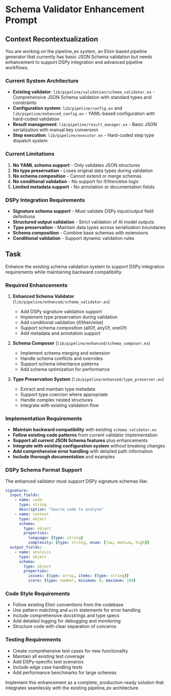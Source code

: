 # Schema Validator Enhancement Prompt

## Context Recontextualization

You are working on the pipeline_ex system, an Elixir-based pipeline generator that currently has basic JSON Schema validation but needs enhancement to support DSPy integration and advanced pipeline workflows.

### Current System Architecture
- **Existing validator**: `lib/pipeline/validation/schema_validator.ex` - Comprehensive JSON Schema validation with standard types and constraints
- **Configuration system**: `lib/pipeline/config.ex` and `lib/pipeline/enhanced_config.ex` - YAML-based configuration with hard-coded validation
- **Result management**: `lib/pipeline/result_manager.ex` - Basic JSON serialization with manual key conversion
- **Step execution**: `lib/pipeline/executor.ex` - Hard-coded step type dispatch system

### Current Limitations
1. **No YAML schema support** - Only validates JSON structures
2. **No type preservation** - Loses original data types during validation
3. **No schema composition** - Cannot extend or merge schemas
4. **No conditional validation** - No support for if/then/else logic
5. **Limited metadata support** - No annotation or documentation fields

### DSPy Integration Requirements
- **Signature schema support** - Must validate DSPy input/output field definitions
- **Structured output validation** - Strict validation of AI model outputs
- **Type preservation** - Maintain data types across serialization boundaries
- **Schema composition** - Combine base schemas with extensions
- **Conditional validation** - Support dynamic validation rules

## Task

Enhance the existing schema validation system to support DSPy integration requirements while maintaining backward compatibility.

### Required Enhancements

1. **Enhanced Schema Validator** (`lib/pipeline/enhanced/schema_validator.ex`)
   - Add DSPy signature validation support
   - Implement type preservation during validation
   - Add conditional validation (if/then/else)
   - Support schema composition (allOf, anyOf, oneOf)
   - Add metadata and annotation support

2. **Schema Composer** (`lib/pipeline/enhanced/schema_composer.ex`)
   - Implement schema merging and extension
   - Handle schema conflicts and overrides
   - Support schema inheritance patterns
   - Add schema optimization for performance

3. **Type Preservation System** (`lib/pipeline/enhanced/type_preserver.ex`)
   - Extract and maintain type metadata
   - Support type coercion where appropriate
   - Handle complex nested structures
   - Integrate with existing validation flow

### Implementation Requirements

- **Maintain backward compatibility** with existing `schema_validator.ex`
- **Follow existing code patterns** from current validator implementation
- **Support all current JSON Schema features** plus enhancements
- **Integrate with existing configuration system** without breaking changes
- **Add comprehensive error handling** with detailed path information
- **Include thorough documentation** and examples

### DSPy Schema Format Support

The enhanced validator must support DSPy signature schemas like:
```yaml
signature:
  input_fields:
    - name: code
      type: string
      description: "Source code to analyze"
    - name: context
      type: object
      schema:
        type: object
        properties:
          language: {type: string}
          complexity: {type: string, enum: [low, medium, high]}
  output_fields:
    - name: analysis
      type: object
      schema:
        type: object
        properties:
          issues: {type: array, items: {type: string}}
          score: {type: number, minimum: 0, maximum: 100}
```

### Code Style Requirements

- Follow existing Elixir conventions from the codebase
- Use pattern matching and `with` statements for error handling
- Include comprehensive docstrings and type specs
- Add detailed logging for debugging and monitoring
- Structure code with clear separation of concerns

### Testing Requirements

- Create comprehensive test cases for new functionality
- Maintain all existing test coverage
- Add DSPy-specific test scenarios
- Include edge case handling tests
- Add performance benchmarks for large schemas

Implement this enhancement as a complete, production-ready solution that integrates seamlessly with the existing pipeline_ex architecture.
